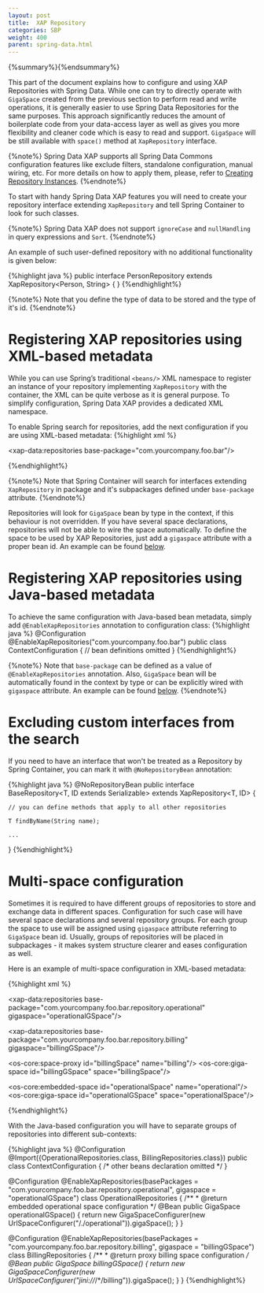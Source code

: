 ```yaml
---
layout: post
title:  XAP Repository
categories: SBP
weight: 400
parent: spring-data.html
---
```



{%summary%}{%endsummary%}




This part of the document explains how to configure and using XAP Repositories with Spring Data. While one can try to directly operate with `GigaSpace` created from the previous section to perform read and write operations, it is generally easier to use Spring Data Repositories for the same purposes. This approach significantly reduces the amount of boilerplate code from your data-access layer as well as gives you more flexibility and cleaner code which is easy to read and support. `GigaSpace` will be still available with `space()` method at `XapRepository` interface.

{%note%}
Spring Data XAP supports all Spring Data Commons configuration features like exclude filters, standalone configuration, manual wiring, etc. For more details on how to apply them, please, refer to [Creating Repository Instances](http://docs.spring.io/spring-data/commons/docs/current/reference/html/#repositories.create-instances).
{%endnote%}

To start with handy Spring Data XAP features you will need to create your repository interface extending `XapRepository` and tell Spring Container to look for such classes.

{%note%}
Spring Data XAP does not support `ignoreCase` and `nullHandling` in query expressions and `Sort`.
{%endnote%}

An example of such user-defined repository with no additional functionality is given below:

{%highlight java %}
public interface PersonRepository extends XapRepository<Person, String> {
}
{%endhighlight%}

{%note%}
Note that you define the type of data to be stored and the type of it's id.
{%endnote%}

# Registering XAP repositories using XML-based metadata

While you can use Spring’s traditional `<beans/>` XML namespace to register an instance of your repository implementing `XapRepository` with the container, the XML can be quite verbose as it is general purpose. To simplify configuration, Spring Data XAP provides a dedicated XML namespace.

To enable Spring search for repositories, add the next configuration if you are using XML-based metadata:
{%highlight xml %}
<?xml version="1.0" encoding="UTF-8"?>
<beans xmlns:xsi="http://www.w3.org/2001/XMLSchema-instance"
       xmlns:xap-data="http://www.springframework.org/schema/data/xap"
       xmlns="http://www.springframework.org/schema/beans"
       xsi:schemaLocation="
         http://www.springframework.org/schema/beans http://www.springframework.org/schema/beans/spring-beans-4.0.xsd
         http://www.springframework.org/schema/data/xap http://www.springframework.org/schema/data/xap/spring-xap-1.0.xsd">

  <xap-data:repositories base-package="com.yourcompany.foo.bar"/>

  <!-- other configuration omitted -->

</beans>
{%endhighlight%}

{%note%}
Note that Spring Container will search for interfaces extending `XapRepository` in package and it's subpackages defined under `base-package` attribute.
{%endnote%}

Repositories will look for `GigaSpace` bean by type in the context, if this behaviour is not overridden. If you have several space declarations, repositories will not be able to wire the space automatically. To define the space to be used by XAP Repositories, just add a `gigaspace` attribute with a proper bean id. An example can be found [below](#repositories-multi).

# Registering XAP repositories using Java-based metadata

To achieve the same configuration with Java-based bean metadata, simply add `@EnableXapRepositories` annotation to configuration class:
{%highlight java %}
@Configuration
@EnableXapRepositories("com.yourcompany.foo.bar")
public class ContextConfiguration {
    // bean definitions omitted
}
{%endhighlight%}

{%note%}
Note that `base-package` can be defined as a value of `@EnableXapRepositories` annotation. Also, `GigaSpace` bean will be automatically found in the context by type or can be explicitly wired with `gigaspace` attribute. An example can be found [below](#repositories-multi).
{%endnote%}

# Excluding custom interfaces from the search

If you need to have an interface that won't be treated as a Repository by Spring Container, you can mark it with `@NoRepositoryBean` annotation:

{%highlight java %}
@NoRepositoryBean
public interface BaseRepository<T, ID extends Serializable> extends XapRepository<T, ID> {

    // you can define methods that apply to all other repositories

    T findByName(String name);

    ...
}
{%endhighlight%}

# Multi-space configuration

Sometimes it is required to have different groups of repositories to store and exchange data in different spaces. Configuration for such case will have several space declarations and several repository groups. For each group the space to use will be assigned using `gigaspace` attribute referring to `GigaSpace` bean id. Usually, groups of repositories will be placed in subpackages - it makes system structure clearer and eases configuration as well.

Here is an example of multi-space configuration in XML-based metadata:

{%highlight xml %}
<beans xmlns:xsi="http://www.w3.org/2001/XMLSchema-instance"
       xmlns:xap-data="http://www.springframework.org/schema/data/xap"
       xmlns:os-core="http://www.openspaces.org/schema/core"
       xmlns="http://www.springframework.org/schema/beans"
       xsi:schemaLocation="
           http://www.springframework.org/schema/beans http://www.springframework.org/schema/beans/spring-beans-4.0.xsd
           http://www.springframework.org/schema/data/xap http://www.springframework.org/schema/data/xap/spring-xap-1.0.xsd
           http://www.openspaces.org/schema/core http://www.openspaces.org/schema/10.1/core/openspaces-core.xsd">

  <!-- Initializes repositories in .operational with operationalGSpace -->
  <xap-data:repositories base-package="com.yourcompany.foo.bar.repository.operational" gigaspace="operationalGSpace"/>
  <!-- Initializes repositories in .billing with billingGSpace -->
  <xap-data:repositories base-package="com.yourcompany.foo.bar.repository.billing" gigaspace="billingGSpace"/>

  <os-core:space-proxy id="billingSpace" name="billing"/>
  <os-core:giga-space id="billingGSpace" space="billingSpace"/>

  <os-core:embedded-space id="operationalSpace" name="operational"/>
  <os-core:giga-space id="operationalGSpace" space="operationalSpace"/>

  <!-- other configuration omitted -->

</beans>
{%endhighlight%}

With the Java-based configuration you will have to separate groups of repositories into different sub-contexts:

{%highlight java %}
@Configuration
@Import({OperationalRepositories.class, BillingRepositories.class})
public class ContextConfiguration {
    /* other beans declaration omitted */
}

@Configuration
@EnableXapRepositories(basePackages = "com.yourcompany.foo.bar.repository.operational", gigaspace = "operationalGSpace")
class OperationalRepositories {
    /**
     * @return embedded operational space configuration
     */
    @Bean
    public GigaSpace operationalGSpace() {
        return new GigaSpaceConfigurer(new UrlSpaceConfigurer("/./operational")).gigaSpace();
    }
}

@Configuration
@EnableXapRepositories(basePackages = "com.yourcompany.foo.bar.repository.billing", gigaspace = "billingGSpace")
class BillingRepositories {
    /**
     * @return proxy billing space configuration
     */
    @Bean
    public GigaSpace billingGSpace() {
        return new GigaSpaceConfigurer(new UrlSpaceConfigurer("jini://*/*/billing")).gigaSpace();
    }
}
{%endhighlight%}
